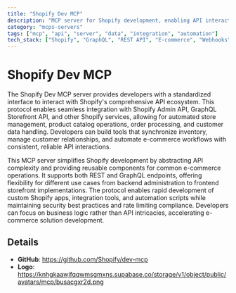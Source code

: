 ```yaml
---
title: "Shopify Dev MCP"
description: "MCP server for Shopify development, enabling API interactions and store management through standardized tools."
category: "mcps-servers"
tags: ["mcp", "api", "server", "data", "integration", "automation"]
tech_stack: ["Shopify", "GraphQL", "REST API", "E-commerce", "Webhooks"]
---
```


# Shopify Dev MCP

The Shopify Dev MCP server provides developers with a standardized interface to interact with Shopify's comprehensive API ecosystem. This protocol enables seamless integration with Shopify Admin API, GraphQL Storefront API, and other Shopify services, allowing for automated store management, product catalog operations, order processing, and customer data handling. Developers can build tools that synchronize inventory, manage customer relationships, and automate e-commerce workflows with consistent, reliable API interactions.

This MCP server simplifies Shopify development by abstracting API complexity and providing reusable components for common e-commerce operations. It supports both REST and GraphQL endpoints, offering flexibility for different use cases from backend administration to frontend storefront implementations. The protocol enables rapid development of custom Shopify apps, integration tools, and automation scripts while maintaining security best practices and rate limiting compliance. Developers can focus on business logic rather than API intricacies, accelerating e-commerce solution development.

## Details

- **GitHub**: https://github.com/Shopify/dev-mcp
- **Logo**: https://knhgkaawjfqqwmsgmxns.supabase.co/storage/v1/object/public/avatars/mcp/busacgxr2d.png
